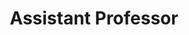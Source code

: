 ---
first_name: Phillip
last_name: Fry
title: "Assistant Professor"
department: ["Unknown"]
research_interests: [cryogenics, sleep studies]
photo: /assets/img/people/phillip_fry.jpg
email: philip_fry@gmail.com
link: https://twitter.com/philipjfry
orcid: 0000-0002-6207-7068
---